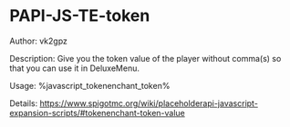 # PAPI-JS-TE-token
Author: vk2gpz

Description: Give you the token value of the player without comma(s) so that you can use it in DeluxeMenu. 

Usage: %javascript_tokenenchant_token%

Details: https://www.spigotmc.org/wiki/placeholderapi-javascript-expansion-scripts/#tokenenchant-token-value
